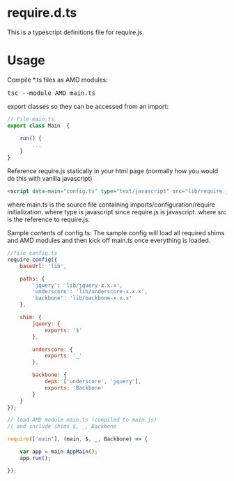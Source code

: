 require.d.ts
==========

This is a typescript definitions file for require.js.

Usage
=====

Compile *.ts files as AMD modules:

<pre>
tsc --module AMD main.ts
</pre>

export classes so they can be accessed from an import:

```javascript
// File main.ts
export class Main  {

	run() {  
		...
	}
}
```

Reference require.js statically in your html page (normally how you would do this with vanilla javascript)

```html
<script data-main="config.ts" type="text/javascript" src="lib/require.js"></script>
```

where main.ts is the source file containing imports/configuration/require initialization.
where type is javascript since require.js is javascript.
where src is the reference to require.js.

Sample contents of config.ts:
The sample config will load all required shims and AMD modules and then kick off main.ts once everything is loaded.

```javascript
//file config.ts
require.config({
	baseUrl: 'lib',

	paths: {
		'jquery': 'lib/jquery-x.x.x',
		'underscore': 'lib/underscore-x.x.x',
		'backbone': 'lib/backbone-x.x.x'
	},

	shim: {
		jquery: {
			exports: '$'
		},

		underscore: {
			exports: '_'
		},

		backbone: {
			deps: ['underscore', 'jquery'],
			exports: 'Backbone'
		}
	}
});

// load AMD module main.ts (compiled to main.js)
// and include shims $, _, Backbone

require(['main'], (main, $, _, Backbone) => {

	var app = main.AppMain();
	app.run();

});
```